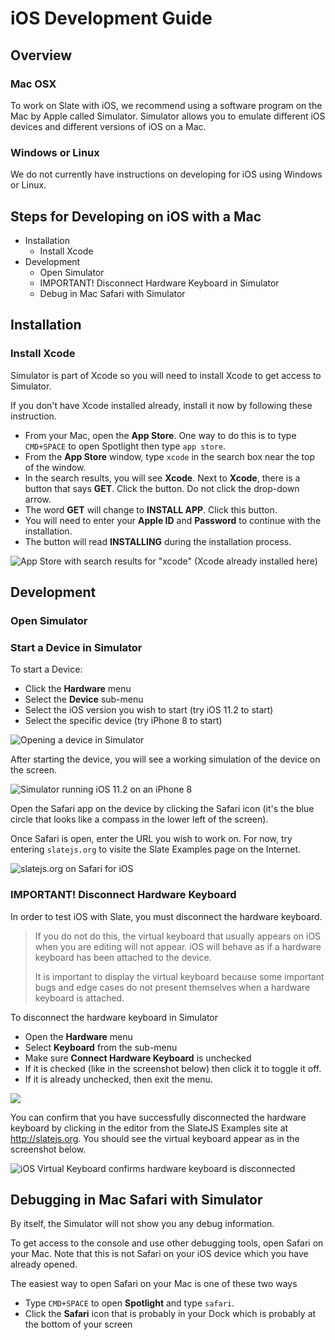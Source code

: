 # iOS Development Guide

## Overview

### Mac OSX

To work on Slate with iOS, we recommend using a software program on the Mac by Apple called Simulator. Simulator allows you to emulate different iOS devices and different versions of iOS on a Mac.

### Windows or Linux

We do not currently have instructions on developing for iOS using Windows or Linux.

## Steps for Developing on iOS with a Mac

* Installation
  * Install Xcode
* Development
  * Open Simulator
  * IMPORTANT! Disconnect Hardware Keyboard in Simulator
  * Debug in Mac Safari with Simulator

## Installation

### Install Xcode

Simulator is part of Xcode so you will need to install Xcode to get access to Simulator.

If you don't have Xcode installed already, install it now by following these instruction.

* From your Mac, open the **App Store**. One way to do this is to type `CMD+SPACE` to open Spotlight then type `app store`. 
* From the **App Store** window, type `xcode` in the search box near the top of the window.
* In the search results, you will see **Xcode**. Next to **Xcode**, there is a button that says **GET**. Click the button. Do not click the drop-down arrow.
* The word **GET** will change to **INSTALL APP**. Click this button.
* You will need to enter your **Apple ID** and **Password** to continue with the installation.
* The button will read **INSTALLING** during the installation process.

![App Store with search results for &quot;xcode&quot; \(Xcode already installed here\)](../.gitbook/assets/image%20%282%29.png)

## Development

### Open Simulator

### Start a Device in Simulator

To start a Device:

* Click the **Hardware** menu
* Select the **Device** sub-menu
* Select the iOS version you wish to start \(try iOS 11.2 to start\)
* Select the specific device \(try iPhone 8 to start\)

![Opening a device in Simulator](../.gitbook/assets/image%20%281%29.png)

After starting the device, you will see a working simulation of the device on the screen.

![Simulator running iOS 11.2 on an iPhone 8](../.gitbook/assets/image%20%286%29.png)

Open the Safari app on the device by clicking the Safari icon \(it's the blue circle that looks like a compass in the lower left of the screen\).

Once Safari is open, enter the URL you wish to work on. For now, try entering `slatejs.org` to visite the Slate Examples page on the Internet.

![slatejs.org on Safari for iOS](../.gitbook/assets/image.png)

### IMPORTANT! Disconnect Hardware Keyboard

In order to test iOS with Slate, you must disconnect the hardware keyboard.

> If you do not do this, the virtual keyboard that usually appears on iOS when you are editing will not appear. iOS will behave as if a hardware keyboard has been attached to the device.
>
> It is important to display the virtual keyboard because some important bugs and edge cases do not present themselves when a hardware keyboard is attached.

To disconnect the hardware keyboard in Simulator

* Open the **Hardware** menu
* Select **Keyboard** from the sub-menu
* Make sure **Connect Hardware Keyboard** is unchecked
* If it is checked \(like in the screenshot below\) then click it to toggle it off.
* If it is already unchecked, then exit the menu.

![](../.gitbook/assets/image%20%283%29.png)

You can confirm that you have successfully disconnected the hardware keyboard by clicking in the editor from the SlateJS Examples site at http://slatejs.org. You should see the virtual keyboard appear as in the screenshot below.

![iOS Virtual Keyboard confirms hardware keyboard is disconnected](../.gitbook/assets/image%20%285%29.png)

## Debugging in Mac Safari with Simulator

By itself, the Simulator will not show you any debug information.

To get access to the console and use other debugging tools, open Safari on your Mac. Note that this is not Safari on your iOS device which you have already opened.

The easiest way to open Safari on your Mac is one of these two ways

* Type `CMD+SPACE` to open **Spotlight** and type `safari`.
* Click the **Safari** icon that is probably in your Dock which is probably at the bottom of your screen



